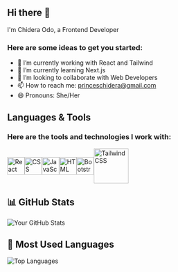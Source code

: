 ## Hi there 👋
I'm Chidera Odo, a Frontend Developer



### **Here are some ideas to get you started:**

- 🔭 I’m currently working with React and Tailwind
- 🌱 I’m currently learning Next.js
- 👯 I’m looking to collaborate with Web Developers
- 📫 How to reach me: <princeschidera@gmail.com>
- 😄 Pronouns: She/Her



## **Languages & Tools**

### Here are the tools and technologies I work with:
<div style="display:flex; align-items:center;">
<img src="https://cdn.jsdelivr.net/gh/devicons/devicon/icons/react/react-original.svg" alt="React" width="40" height="40" />
<img src="https://cdn.jsdelivr.net/gh/devicons/devicon/icons/css3/css3-original.svg" alt="CSS" width="40" height="40" />
<img src="https://cdn.jsdelivr.net/gh/devicons/devicon/icons/javascript/javascript-original.svg" alt="JavaScript" width="40" height="40" />
<img src="https://cdn.jsdelivr.net/gh/devicons/devicon/icons/html5/html5-original.svg" alt="HTML" width="40" height="40" />
<img src="https://cdn.jsdelivr.net/gh/devicons/devicon/icons/bootstrap/bootstrap-plain.svg" alt="Bootstrap" width="40" height="40" />
<img src="https://raw.githubusercontent.com/tailwindlabs/tailwindcss/HEAD/.github/logo-dark.svg" alt="Tailwind CSS" width="80" height="80" />
</div>

## 📊 GitHub Stats
![Your GitHub Stats](https://github-readme-stats.vercel.app/api?username=PrincessCS&show_icons=true&theme=radical)


## 🚀 Most Used Languages
![Top Languages](https://github-readme-stats.vercel.app/api/top-langs/?username=PrincessCS&layout=compact&theme=radical)





  

